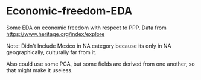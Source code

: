 # Economic-freedom-EDA

Some EDA on economic freedom with respect to PPP.
Data from https://www.heritage.org/index/explore

Note: Didn't Include Mexico in NA category because its only in NA geographically, culturally far from it. 

Also could use some PCA, but some fields are derived from one another, so that might make it useless.


